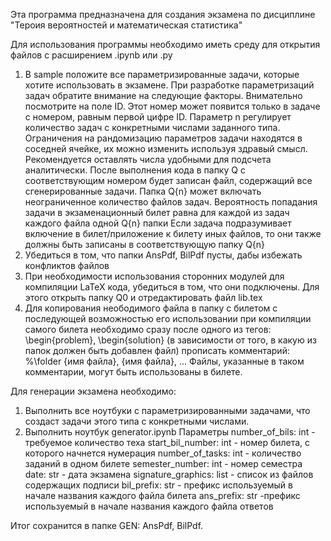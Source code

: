 Эта программа предназначена для создания экзамена по дисциплине "Тероия вероятностей и математическая статистика"

Для использования программы необходимо иметь среду для открытия файлов с расширением .ipynb или .py

1. В sample положите все параметризированные задачи, которые хотите использовать в экзамене.
При разработке параметризаций задач обратите внимание на следующие факторы. 
Внимательно посмотрите на поле ID. Этот номер может появится только в задаче с номером, равным первой цифре ID.
Параметр n регулирует количество задач с конкретными числами заданного типа.
Ограничения на рандомизацию параметров задачи находятся в соседней ячейке, их можно изменить используя здравый смысл.
Рекомендуется оставлять числа удобными для подсчета аналитически.
После выполнения кода в папку Q с соответствующим номером будет записан файл, содержащий все сгенерированные задачи.
Папка Q{n} может включать неограниченное количество файлов задач.
Вероятность попадания задачи в экзаменационный билет равна для каждой из задач каждого файла одной Q{n} папки
Если задача подразумивает включение в билет/приложение к билету иных файлов, то они также должны быть записаны в соответствующую папку Q{n}
2. Убедиться в том, что папки AnsPdf, BilPdf пусты, дабы избежать конфликтов файлов
3. При необходимости использования сторонних модулей для компиляции LaTeX кода, убедиться в том, что они подключены. 
Для этого открыть папку Q0 и отредактировать файл lib.tex
4. Для копирования неободимого файла в папку с билетом с последующей возможностью его использовании при компиляции самого билета
необходимо сразу после одного из тегов: \begin{problem}, \begin{solution} (в зависимости от того, в какую из папок должен быть добавлен файл) прописать комментарий:
%\folder {имя файла}, {имя файла}, ...
Файлы, указанные в таком комментарии, могут быть использованы в билете.

Для генерации экзамена необходимо:
1. Выполнить все ноутбуки с параметризированными задачами, что создаст задачи этого типа с конкретными числами.
2. Выполнить ноутбук generator.ipynb
Параметры
number_of_bils: int - требуемое количество теха
start_bil_number: int - номер билета, с которого начнется нумерация
number_of_tasks: int - количество заданий в одном билете
semester_number: int - номер семестра
date: str - дата экзамена
signature_graphics: list - список из файлов содержащих подписи
bil_prefix: str - префикс используемый в начале названия каждого файла билета
ans_prefix: str -префикс используемый в начале названия каждого файла ответов


Итог сохранится в папке GEN: AnsPdf, BilPdf.